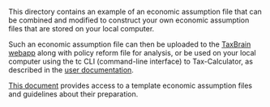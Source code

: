 This directory contains an example of an economic assumption file that can
be combined and modified to construct your own economic assumption files
that are stored on your local computer.

Such an economic assumption file can then be uploaded to the [TaxBrain
webapp](https://www.ospc.org/taxbrain/file/) along with policy reform
file for analysis, or be used on your local computer using
the tc CLI (command-line interface) to Tax-Calculator, as described in
the [user
documentation](https://PSLmodels.github.io/Tax-Calculator/index.html#cli).

[This
document](https://github.com/PSLmodels/Tax-Calculator/blob/master/taxcalc/assumptions/ASSUMPTIONS.md#how-to-specify-economic-assumptions-in-a-json-assumption-file)
provides access to a template economic assumption files and guidelines
about their preparation.

